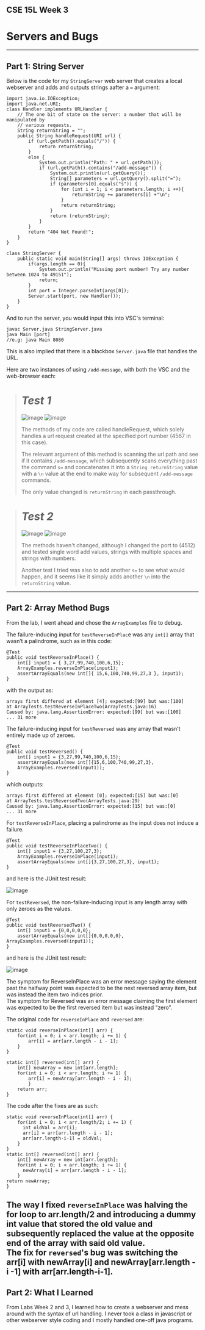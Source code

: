 ## CSE 15L Week 3
# Servers and Bugs
---

## Part 1: String Server
Below is the code for my `StringServer` web server that creates a local webserver and adds and outputs strings aafter a `=` argument:

    import java.io.IOException;
    import java.net.URI;
    class Handler implements URLHandler {
        // The one bit of state on the server: a number that will be manipulated by
        // various requests.
        String returnString = "";
        public String handleRequest(URI url) {
            if (url.getPath().equals("/")) {
                return returnString;
            }
            else {
                System.out.println("Path: " + url.getPath());
                if (url.getPath().contains("/add-message")) {
                    System.out.println(url.getQuery());
                    String[] parameters = url.getQuery().split("=");
                    if (parameters[0].equals("s")) {
                        for (int i = 1; i < parameters.length; i ++){
                            returnString += parameters[i] +"\n";
                        }
                        return returnString;
                    }
                    return (returnString);
                }
            }
            return "404 Not Found!";
        }
    }

    class StringServer {
        public static void main(String[] args) throws IOException {
            if(args.length == 0){
                System.out.println("Missing port number! Try any number between 1024 to 49151");
                return;
            }
            int port = Integer.parseInt(args[0]);
            Server.start(port, new Handler());
        }
    }

And to run the server, you would input this into VSC's terminal:

    javac Server.java StringServer.java
    java Main [port]
    //e.g: java Main 8080
This is also implied that there is a blackbox `Server.java` file that handles the URL.

Here are two instances of using `/add-message`,  with both the VSC and the web-browser each:

># *Test 1*
>
>![image](https://user-images.githubusercontent.com/122484639/215359935-aad0828f-078b-4de3-9d15-843254a26bd2.png)
>![image](https://user-images.githubusercontent.com/122484639/215359952-5ce1e7ce-48bf-4e85-ac5a-1cfe57ffcdee.png)
>
>The methods of my code are called handleRequest, which solely handles a url request created at the specified port number (4567 in this case).
>
>The relevant argument of this method is scanning the url path and see if it contains `/add-message`, which subsequently scans everything past
>the command `s=` and concatenates it into a `String returnString` value with a `\n` value at the end to make way for subsequent `/add-message` commands.
>
>The only value changed is `returnString` in each passthrough.

># *Test 2*
>![image](https://user-images.githubusercontent.com/122484639/215361029-f06fc5a9-60f3-4278-bee8-45637615315e.png)
>![image](https://user-images.githubusercontent.com/122484639/215361056-e7e7a12d-997f-471f-bf07-c181a4e3483e.png)
>
>The methods haven't changed, although I changed the port to (4512) and tested single word add values, strings with multiple spaces and strings with numbers.
>
>Another test I tried was also to add another `s=` to see what would happen, and it seems like it simply adds another `\n` into the `returnString` value.
---
## Part 2: Array Method Bugs

From the lab, I went ahead and chose the `ArrayExamples` file to debug. 

The failure-inducing input for `testReverseInPlac`e was any `int[]` array that wasn’t a palindrome, such as in this code:

    @Test
    public void testReverseInPlace() {
        int[] input1 = { 3,27,99,740,100,6,15};
        ArrayExamples.reverseInPlace(input1);
        assertArrayEquals(new int[]{ 15,6,100,740,99,27,3 }, input1);
    }
  
 with the output as:
 
    arrays first differed at element [4]; expected:[99] but was:[100]
    at ArrayTests.testReverseInPlaceTwo(ArrayTests.java:16)
    Caused by: java.lang.AssertionError: expected:[99] but was:[100]
    ... 31 more

The failure-inducing input for `testReversed` was any array that wasn’t entirely made up of zeroes.

    @Test
    public void testReversed() {
        int[] input1 = {3,27,99,740,100,6,15};
        assertArrayEquals(new int[]{15,6,100,740,99,27,3}, 
        ArrayExamples.reversed(input1));
    }
which outputs:

    arrays first differed at element [0]; expected:[15] but was:[0]
    at ArrayTests.testReversedTwo(ArrayTests.java:29)
    Caused by: java.lang.AssertionError: expected:[15] but was:[0]
    ... 31 more

For `testReverseInPlace`, placing a palindrome as the input does not induce a failure.

    @Test 
    public void testReverseInPlaceTwo() {
        int[] input1 = {3,27,100,27,3};
        ArrayExamples.reverseInPlace(input1);
        assertArrayEquals(new int[]{3,27,100,27,3}, input1);
    }
    
and here is the JUnit test result:

![image](https://user-images.githubusercontent.com/122484639/215362291-98491978-9363-4aa1-b74c-9efb80314022.png)

For `testReversed`, the non-failure-inducing input is any length array with only zeroes as the values.

    @Test
    public void testReversedTwo() {
        int[] input1 = {0,0,0,0,0};
        assertArrayEquals(new int[]{0,0,0,0,0}, ArrayExamples.reversed(input1));
    }

and here is the JUnit test result:

![image](https://user-images.githubusercontent.com/122484639/215362386-76f30322-3c7a-4033-aec7-ec815f13417e.png)

The symptom for ReverseInPlace was an error message saying the element past the halfway point was expected to be the next reversed array item, but was instead the item two indices prior.  
The symptom for Reversed was an error message claiming the first element was expected to be the first reversed item but was instead “zero”.

The original code for `reverseInPlace` and `reversed` are:

    static void reverseInPlace(int[] arr) {
        for(int i = 0; i < arr.length; i += 1) {
            arr[i] = arr[arr.length - i - 1];
        }
    }

    static int[] reversed(int[] arr) {
        int[] newArray = new int[arr.length];
        for(int i = 0; i < arr.length; i += 1) {
            arr[i] = newArray[arr.length - i - 1];
            }
        return arr;
    }


The code after the fixes are as such:

    static void reverseInPlace(int[] arr) {
        for(int i = 0; i < arr.length/2; i += 1) {
          int oldVal = arr[i];
          arr[i] = arr[arr.length - i - 1];
          arr[arr.length-i-1] = oldVal;
        }
    }
    static int[] reversed(int[] arr) {
        int[] newArray = new int[arr.length];
        for(int i = 0; i < arr.length; i += 1) {
          newArray[i] = arr[arr.length - i - 1];
        }
    return newArray;
    }

The way I fixed `reverseInPlace` was halving the for loop to arr.length/2 and introducing a dummy int value that stored the old value and subsequently replaced the value at the opposite end of the array with said old value.  
The fix for `reversed`'s bug was switching the arr[i] with newArray[i] and newArray[arr.length - i -1] with arr[arr.length-i-1].
---
## Part 2: What I Learned

From Labs Week 2 and 3, I learned how to create a webserver and mess around with the syntax of url handling. I never took a class in javascript or other webserver style coding and I mostly handled one-off java programs.

